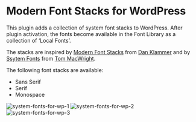# Modern Font Stacks for WordPress

This plugin adds a collection of system font stacks to WordPress. After plugin activation, the fonts become available in the Font Library as a collection of ‘Local Fonts’.

The stacks are inspired by [Modern Font Stacks](https://modernfontstacks.com) from [Dan Klammer](https://danklammer.com) and by [Ssytem Fonts](https://systemfontsstack.com) from [Tom MacWright](https://macwright.com/).

The following font stacks are available:

* Sans Serif
* Serif
* Monospace

![system-fonts-for-wp-1](https://github.com/LittleBigThing/System-Fonts-for-WP/assets/5901923/23595d90-be6b-44e8-b7c0-292986e18e1b)
![system-fonts-for-wp-2](https://github.com/LittleBigThing/System-Fonts-for-WP/assets/5901923/1f6c08bb-825b-4a96-be6a-5e53a79bca0c)
![system-fonts-for-wp-3](https://github.com/LittleBigThing/System-Fonts-for-WP/assets/5901923/4e2a13ee-4493-434e-b1c7-9373b6bad0d5)
